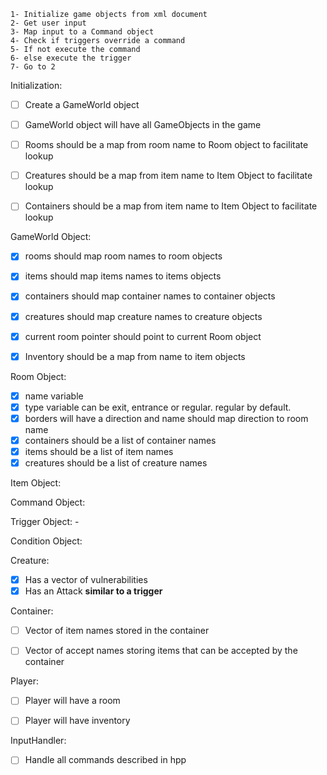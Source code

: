     1- Initialize game objects from xml document
    2- Get user input
    3- Map input to a Command object
    4- Check if triggers override a command
    5- If not execute the command
    6- else execute the trigger
    7- Go to 2




Initialization:
- [ ] Create a GameWorld object
- [ ] GameWorld object will have all GameObjects in the game
- [ ] Rooms should be a map from room name to Room object to facilitate lookup
- [ ] Creatures should be a map from item name to Item Object to facilitate lookup
- [ ] Containers should be a map from item name to Item Object to facilitate lookup


GameWorld Object:
- [x] rooms should map room names to room objects
- [x] items should map items names to items objects
- [x] containers should map container names to container objects
- [x] creatures  should map creature names to creature objects
- [x] current room pointer should point to current Room object
- [x] Inventory should be a map from name to item objects


Room Object:
- [x] name variable
- [x] type variable can be exit, entrance or regular. regular by default.
- [x] borders will have a direction and name should map direction to room name
- [x] containers should be a list of container names
- [x] items should be a list of item names
- [x] creatures should be a list of creature names

Item Object:

Command Object:

Trigger Object:
    -

Condition Object:


Creature:
- [x] Has a vector of vulnerabilities
- [x] Has an Attack **similar to a trigger**

Container:
- [ ] Vector of item names stored in the container
- [ ] Vector of accept names storing items that can be accepted by the container


Player:
- [ ] Player will have a room
- [ ] Player will have inventory


InputHandler:
- [ ] Handle all commands described in hpp




